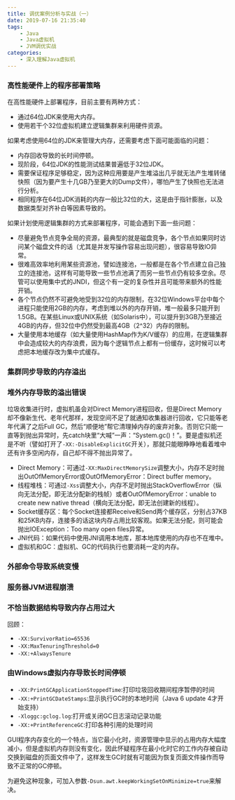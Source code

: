 ```yaml
---
title: 调优案例分析与实战（一）
date: 2019-07-16 21:35:40
tags:
	- Java
	- Java虚拟机
	- JVM调优实战
categories:
	- 深入理解Java虚拟机
---
```


### 高性能硬件上的程序部署策略

在高性能硬件上部署程序，目前主要有两种方式：

- 通过64位JDK来使用大内存。
- 使用若干个32位虚拟机建立逻辑集群来利用硬件资源。


如果考虑使用64位的JDK来管理大内存，还需要考虑下面可能面临的问题：

- 内存回收导致的长时间停顿。
- 现阶段，64位JDK的性能测试结果普遍低于32位JDK。
- 需要保证程序足够稳定，因为这种应用要是产生堆溢出几乎就无法产生堆转储快照（因为要产生十几GB乃至更大的Dump文件），哪怕产生了快照也无法进行分析。
- 相同程序在64位JDK消耗的内存一般比32位的大，这是由于指针膨胀，以及数据类型对齐补白等因素导致的。

如果计划使用逻辑集群的方式来部署程序，可能会遇到下面一些问题：

- 尽量避免节点竞争全局的资源，最典型的就是磁盘竞争，各个节点如果同时访问某个磁盘文件的话（尤其是并发写操作容易出现问题），很容易导致IO异常。
- 很难高效率地利用某些资源池，譬如连接池，一般都是在各个节点建立自己独立的连接池，这样有可能导致一些节点池满了而另一些节点仍有较多空余。尽管可以使用集中式的JNDI，但这个有一定的复杂性并且可能带来额外的性能开销。
- 各个节点仍然不可避免地受到32位的内存限制，在32位Windows平台中每个进程只能使用2GB的内存，考虑到堆以外的内存开销，堆一般最多只能开到1.5GB。在某些Linux或UNIX系统（如Solaris中），可以提升到3GB乃至接近4GB的内存，但32位中仍然受到最高4GB（2^32）内存的限制。
- 大量使用本地缓存（如大量使用HashMap作为K/V缓存）的应用，在逻辑集群中会造成较大的内存浪费，因为每个逻辑节点上都有一份缓存，这时候可以考虑把本地缓存改为集中式缓存。

<!-- more-->

### 集群同步导致的内存溢出

### 堆外内存导致的溢出错误

垃圾收集进行时，虚拟机虽会对Direct Memory进程回收，但是Direct Memory却不像新生代、老年代那样，发现空间不足了就通知收集器进行回收，它只能等老年代满了之后Full GC，然后“顺便地”帮它清理掉内存的废弃对象。否则它只能一直等到抛出异常时，先catch块里“大喊”一声：“System.gc()！”。要是虚拟机还是不听（譬如打开了`-XX:-DisableExplicitGC`开关），那就只能眼睁睁地看着堆中还有许多空闲内存，自己却不得不抛出异常了。

- Direct Memory：可通过`-XX:MaxDirectMemorySize`调整大小，内存不足时抛出OutOfMemoryError或OutOfMemoryError：Direct buffer memory。
- 线程堆栈：可通过`-Xss`调整大小，内存不足时抛出StackOverflowError（纵向无法分配，即无法分配新的栈帧）或者OutOfMemoryError：unable to create new native thread（横向无法分配，即无法创建新的线程）。
- Socket缓存区：每个Socket连接都Receive和Send两个缓存区，分别占37KB和25KB内存，连接多的话这块内存占用比较客观。如果无法分配，则可能会抛出IOException：Too many open files异常。
- JNI代码：如果代码中使用JNI调用本地库，那本地库使用的内存也不在堆中。
- 虚拟机和GC：虚拟机、GC的代码执行也要消耗一定的内存。

### 外部命令导致系统变慢

### 服务器JVM进程崩溃

### 不恰当数据结构导致内存占用过大

回顾：

- `-XX:SurvivorRatio=65536`
- `-XX:MaxTenuringThreshold=0`
- `-XX:+AlwaysTenure`

### 由Windows虚拟内存导致长时间停顿

- `-XX:PrintGCApplicationStoppedTime`:打印垃圾回收期间程序暂停的时间
- `-XX:+PrintGCDateStamps`:显示执行GC时的本地时间（Java 6 update 4才开始支持）
- `-Xloggc:gclog.log`:打开或关闭GC日志滚动记录功能
- `-XX:+PrintReferenceGC`:打印各种引用的处理时间

GUI程序内存变化的一个特点，当它最小化时，资源管理中显示的占用内存大幅度减小，但是虚拟机内存则没有变化，因此怀疑程序在最小化时它的工作内存被自动交换到磁盘的页面文件中了，这样发生GC时就有可能因为恢复页面文件操作而导致不正常的GC停顿。

为避免这种现象，可加入参数`-Dsun.awt.keepWorkingSetOnMinimize=true`来解决。